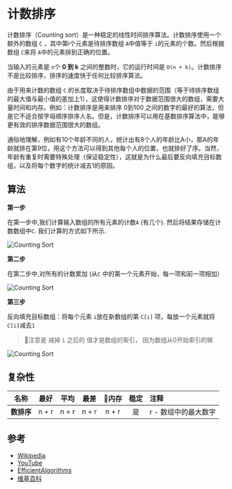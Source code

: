 
# 计数排序

计数排序（Counting sort）是一种稳定的线性时间排序算法。计数排序使用一个额外的数组 `C` ，其中第i个元素是待排序数组 `A`中值等于 `i`的元素的个数。然后根据数组 `C`来将 `A`中的元素排到正确的位置。

当输入的元素是 `n`个 **0 到 k** 之间的整数时，它的运行时间是 `O(n + k)`。计数排序不是比较排序，排序的速度快于任何比较排序算法。

由于用来计数的数组 `C` 的长度取决于待排序数组中数据的范围（等于待排序数组的最大值与最小值的差加上1），这使得计数排序对于数据范围很大的数组，需要大量时间和内存。例如：计数排序是用来排序 0到100 之间的数字的最好的算法，但是它不适合按字母顺序排序人名。但是，计数排序可以用在基数排序算法中，能够更有效的排序数据范围很大的数组。

通俗地理解，例如有10个年龄不同的人，统计出有8个人的年龄比A小，那A的年龄就排在第9位，用这个方法可以得到其他每个人的位置，也就排好了序。当然，年龄有重复时需要特殊处理（保证稳定性），这就是为什么最后要反向填充目标数组，以及将每个数字的统计减去1的原因。

## 算法

**第一步**

在第一步中,我们计算输入数组的所有元素的计数`A` (有几个). 然后将结果存储在计数数组中`C`. 我们计算的方式如下所示. 

![Counting Sort](https://3.bp.blogspot.com/-jJchly1BkTc/WLGqCFDdvCI/AAAAAAAAAHA/luljAlz2ptMndIZNH0KLTTuQMNsfzDeFQCLcB/s1600/CSortUpdatedStepI.gif)

**第二步**

在第二步中,对所有的计数累加 (从`C` 中的第一个元素开始，每一项和前一项相加）

![Counting Sort](https://1.bp.blogspot.com/-1vFu-VIRa9Y/WLHGuZkdF3I/AAAAAAAAAHs/8jKu2dbQee4ap9xlVcNsILrclqw0UxAVACLcB/s1600/Step-II.png)

**第三步**

反向填充目标数组：将每个元素 `i`放在新数组的第 `C[i]` 项，每放一个元素就将`C[i]`减去`1`

> 注意是 减掉 `1` 之后的 值才是数组的索引， 因为数组从0开始索引的嘛

![Counting Sort](https://1.bp.blogspot.com/-xPqylngqASY/WLGq3p9n9vI/AAAAAAAAAHM/JHdtXAkJY8wYzDMBXxqarjmhpPhM0u8MACLcB/s1600/ResultArrayCS.gif)

## 复杂性

| 名称      |   最好  |   平均  |   最差  |   内存  |  稳定 | 注释            |
| ------- | :---: | :---: | :---: | :---: | :-: | :------------ |
| **数排序** | n + r | n + r | n + r | n + r |  是  | r  - 数组中的最大数字 |

## 参考

-   [Wikipedia](https://en.wikipedia.org/wiki/Counting_sort)
-   [YouTube](https://www.youtube.com/watch?v=OKd534EWcdk&index=61&t=0s&list=PLLXdhg_r2hKA7DPDsunoDZ-Z769jWn4R8)
-   [EfficientAlgorithms](https://efficientalgorithms.blogspot.com/2016/09/lenear-sorting-counting-sort.html)
- [维基百科](https://zh.wikipedia.org/wiki/%E8%AE%A1%E6%95%B0%E6%8E%92%E5%BA%8F)
